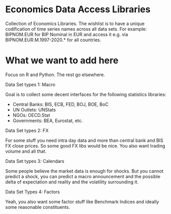 # Economics Data Access Libraries

Collection of Economics Libraries. The wishlist is to have a unique codification of time series names across all data sets.
For example: BIPNOM.EUR for BIP Nominal in EUR and access it e.g. via BIPNOM.EUR.M.1997-2020.* for all countries.

# What we want to add here

Focus on R and Python. The rest go elsewhere.

Data Set types 1: Macro

Goal is to collect some decent interfaces for the following statistics libraries:
- Central Banks:  BIS, ECB, FED, BOJ, BOE, BoC
- UN Outlets:     UNStats
- NGOs:           OECD.Stat
- Governments:    BEA, Eurostat, etc. 

Data Set types 2: FX 

For some stuff you need intra day data and more than central bank and BIS FX close prices. So some good FX libs would be nice. You also want trading volume and all that.

Data Set types 3: Calendars

Some people believe the market data is enough for shocks. But you cannot predict a shock, you can predict a macro announcement and the possible delta of expectation and reality and the volatility surrounding it. 

Data Set Types 4: Factors

Yeah, you also want some factor stuff like Benchmark Indices and ideally some reasonable constituents. 

